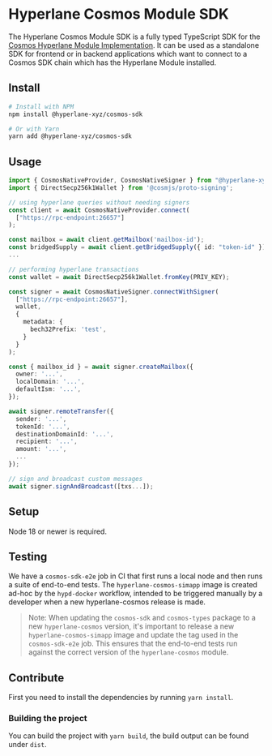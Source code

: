# Hyperlane Cosmos Module SDK

The Hyperlane Cosmos Module SDK is a fully typed TypeScript SDK for the [Cosmos Hyperlane Module Implementation](https://github.com/bcp-innovations/hyperlane-cosmos).
It can be used as a standalone SDK for frontend or in backend applications which want to connect to a Cosmos SDK chain which has the Hyperlane Module installed.

## Install

```bash
# Install with NPM
npm install @hyperlane-xyz/cosmos-sdk

# Or with Yarn
yarn add @hyperlane-xyz/cosmos-sdk
```

## Usage

```ts
import { CosmosNativeProvider, CosmosNativeSigner } from "@hyperlane-xyz/cosmos-sdk";
import { DirectSecp256k1Wallet } from '@cosmjs/proto-signing';

// using hyperlane queries without needing signers
const client = await CosmosNativeProvider.connect(
  ["https://rpc-endpoint:26657"]
);

const mailbox = await client.getMailbox('mailbox-id');
const bridgedSupply = await client.getBridgedSupply({ id: "token-id" });
...

// performing hyperlane transactions
const wallet = await DirectSecp256k1Wallet.fromKey(PRIV_KEY);

const signer = await CosmosNativeSigner.connectWithSigner(
  ["https://rpc-endpoint:26657"],
  wallet,
  {
    metadata: {
      bech32Prefix: 'test',
    }
  }
);

const { mailbox_id } = await signer.createMailbox({
  owner: '...',
  localDomain: '...',
  defaultIsm: '...',
});

await signer.remoteTransfer({
  sender: '...',
  tokenId: '...',
  destinationDomainId: '...',
  recipient: '...',
  amount: '...',
  ...
});

// sign and broadcast custom messages
await signer.signAndBroadcast([txs...]);
```

## Setup

Node 18 or newer is required.

## Testing

We have a `cosmos-sdk-e2e` job in CI that first runs a local node and then runs a suite of end-to-end tests. The `hyperlane-cosmos-simapp` image is created ad-hoc by the `hypd-docker` workflow, intended to be triggered manually by a developer when a new hyperlane-cosmos release is made.

> Note: When updating the `cosmos-sdk` and `cosmos-types` package to a new `hyperlane-cosmos` version, it's important to release a new `hyperlane-cosmos-simapp` image and update the tag used in the `cosmos-sdk-e2e` job. This ensures that the end-to-end tests run against the correct version of the `hyperlane-cosmos` module.

## Contribute

First you need to install the dependencies by running `yarn install`.

### Building the project

You can build the project with `yarn build`, the build output can be found under `dist`.
